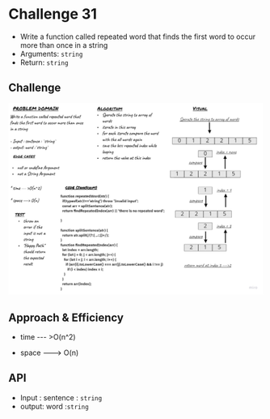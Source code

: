 # Challenge 31
- Write a function called repeated word that finds the first word to occur more than once in a string
- Arguments: `string`
- Return: `string`

## Challenge
![](../../../assest/Repeated-word.jpg)

## Approach & Efficiency

* time --- >O(n^2)

* space ---> O(n)



## API

- Input : sentence : `string`
- output: word :`string`

